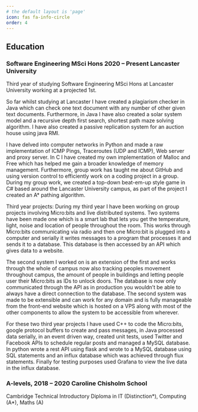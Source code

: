 ```yaml
---
# the default layout is 'page'
icon: fas fa-info-circle
order: 4
---
```


## Education
### Software Engineering MSci Hons 2020 – Present Lancaster University

Third year of studying Software Engineering MSci Hons at Lancaster University working at a projected 1st.

So far whilst studying at Lancaster I have created a plagiarism checker in Java which can check one text document with any number of other given text documents. Furthermore, in Java I have also created a solar system model and a recursive depth first search, shortest path maze solving algorithm. I have also created a passive replication system for an auction house using java RMI.

I have delved into computer networks in Python and made a raw implementation of ICMP Pings, Traceroutes (UDP and ICMP), Web server and proxy server. In C I have created my own implementation of Malloc and Free which has helped me gain a broader knowledge of memory management.
Furthermore, group work has taught me about GitHub and using version control to efficiently work on a coding project in a group. During my group work, we created a top-down beat-em-up style game in C# based around the Lancaster University campus, as part of the project I created an A* pathing algorithm.

Third year projects: 
During my third year I have been working on group projects involving Micro:bits and live distributed systems. Two systems have been made one which is a smart lab that lets you get the temperature, light, noise and location of people throughout the room. This works through Micro:bits communicating via radio and then one Micro:bit is plugged into a computer and serially it writes messages to a program that processes it and sends it to a database. This database is then accessed by an API which gives data to a website. 

The second system I worked on is an extension of the first and works through the whole of campus now also tracking peoples movement throughout campus, the amount of people in buildings and letting people user their Micro:bits as IDs to unlock doors. The database is now only communicated through the API as in production you wouldn’t be able to always have a direct connection to the database. The second system was made to be extensible and can work for any domain and is fully manageable from the front-end website which is hosted on a VPS along with most of the other components to allow the system to be accessible from wherever.

For these two third year projects I have used C++ to code the Micro:bits, google protocol buffers to create and pass messages, in Java processed data serially, in an event driven way, created unit tests, used Twitter and Facebook APIs to schedule regular posts and managed a MySQL database. In python wrote a rest API using flask and wrote to a MySQL database using SQL statements and an influx database which was achieved through flux statements. Finally for testing purposes used Grafana to view the live data in the influx database.

### A-levels, 2018 – 2020 Caroline Chisholm School
Cambridge Technical Introductory Diploma in IT (Distinction*), Computing (A*), Maths (A)

